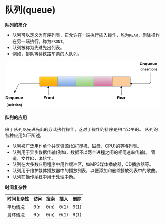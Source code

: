 # 队列(queue)

**队列的简介**

- 队列可以定义为有序列表，它允许在一端执行插入操作，称为`REAR`，删除操作在另一端执行，称为`FRONT`。
- 队列被称为先进先出列表。
- 例如，排队等候铁路车票的人队列。

![img](./images/queue.png)

#### 队列的应用

由于队列以先进先出的方式执行操作，这对于操作的排序是相当公平的。 队列的各种应用如下所述。

- 队列被广泛用作单个共享资源(如打印机，磁盘，CPU)的等待列表。
- 队列用于异步数据传输(例如，数据不以两个进程之间的相同速率传输)。 管道，文件IO，套接字。
- 队列在大多数应用程序中用作缓冲区，如MP3媒体播放器，CD播放器等。
- 队列用于维护媒体播放器中的播放列表，以便添加和删除播放列表中的歌曲。
- 队列在操作系统中用于处理中断。

**时间复杂性**

| 时间复杂性 | 访问 | 搜索 | 插入 | 删除 |
| ---------- | ---- | ---- | ---- | ---- |
| 平均情况   | θ(n) | θ(n) | θ(1) | θ(1) |
| 最坏情况   | θ(n) | θ(n) | θ(1) | θ(1) |

